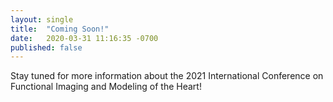 ```yaml
---
layout: single
title:  "Coming Soon!"
date:   2020-03-31 11:16:35 -0700
published: false
---
```


Stay tuned for more information about the 2021 International Conference on Functional Imaging and Modeling of the Heart!
